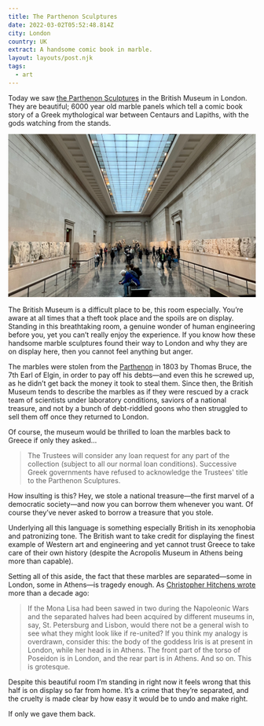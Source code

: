 ```yaml
---
title: The Parthenon Sculptures
date: 2022-03-02T05:52:48.814Z
city: London
country: UK
extract: A handsome comic book in marble.
layout: layouts/post.njk
tags:
  - art
---
```


Today we saw [the Parthenon Sculptures](https://www.britishmuseum.org/about-us/british-museum-story/contested-objects-collection/parthenon-sculptures) in the British Museum in London. They are beautiful; 6000 year old marble panels which tell a comic book story of a Greek mythological war between Centaurs and Lapiths, with the gods watching from the stands.

![A photograph of the Parthenon Sculptures](/images/img_9126-1.jpg)

The British Museum is a difficult place to be, this room especially. You’re aware at all times that a theft took place and the spoils are on display. Standing in this breathtaking room, a genuine wonder of human engineering before you, yet you can’t really enjoy the experience. If you know how these handsome marble sculptures found their way to London and why they are on display here, then you cannot feel anything but anger.

The marbles were stolen from the [Parthenon](https://en.wikipedia.org/wiki/Parthenon) in 1803 by Thomas Bruce, the 7th Earl of Elgin, in order to pay off his debts—and even this he screwed up, as he didn’t get back the money it took to steal them. Since then, the British Museum tends to describe the marbles as if they were rescued by a crack team of scientists under laboratory conditions, saviors of a national treasure, and not by a bunch of debt-riddled goons who then struggled to sell them off once they returned to London.

Of course, the museum would be thrilled to loan the marbles back to Greece if only they asked...

> The Trustees will consider any loan request for any part of the collection (subject to all our normal loan conditions). Successive Greek governments have refused to acknowledge the Trustees' title to the Parthenon Sculptures.

How insulting is this? Hey, we stole a national treasure—the first marvel of a democratic society—and now you can borrow them whenever you want. Of course they’ve never asked to borrow a treasure that you stole.

Underlying all this language is something especially British in its xenophobia and patronizing tone. The British want to take credit for displaying the finest example of Western art and engineering and yet cannot trust Greece to take care of their own history (despite the Acropolis Museum in Athens being more than capable).

Setting all of this aside, the fact that these marbles are separated—some in London, some in Athens—is tragedy enough. As [Christopher Hitchens wrote](https://www.vanityfair.com/culture/2009/07/hitchens200907) more than a decade ago:

> If the Mona Lisa had been sawed in two during the Napoleonic Wars and the separated halves had been acquired by different museums in, say, St. Petersburg and Lisbon, would there not be a general wish to see what they might look like if re-united? If you think my analogy is overdrawn, consider this: the body of the goddess Iris is at present in London, while her head is in Athens. The front part of the torso of Poseidon is in London, and the rear part is in Athens. And so on. This is grotesque.

Despite this beautiful room I’m standing in right now it feels wrong that this half is on display so far from home. It’s a crime that they’re separated, and the cruelty is made clear by how easy it would be to undo and make right.

If only we gave them back.

